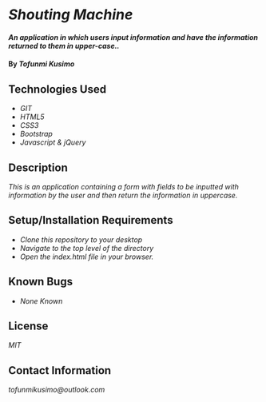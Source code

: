 # _Shouting Machine_

#### _An application in which users input information and have the information returned to them in upper-case.._

#### By _**Tofunmi Kusimo**_

## Technologies Used

* _GIT_
* _HTML5_
* _CSS3_
* _Bootstrap_
* _Javascript & jQuery_

## Description

_This is an application containing a form with fields to be inputted with information by the user and then return the information in uppercase._

## Setup/Installation Requirements

* _Clone this repository to your desktop_
* _Navigate to the top level of the directory_
* _Open the index.html file in your browser._


## Known Bugs

* _None Known_


## License

_MIT_

## Contact Information

_tofunmikusimo@outlook.com_
